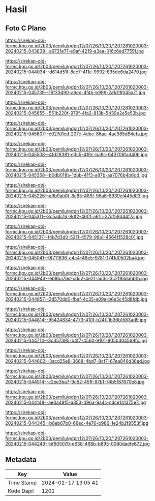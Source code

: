 # Hasil

## Foto C Plano

https://sirekap-obj-formc.kpu.go.id/2b03/pemilu/pdpr/12/07/26/10/20/1207261020003-20240215-043839--a9721e71-e9af-4219-a3ea-316c6ed7755f.jpg

https://sirekap-obj-formc.kpu.go.id/2b03/pemilu/pdpr/12/07/26/10/20/1207261020003-20240215-044034--d614d51f-8cc7-411e-9992-895de6da2470.jpg

https://sirekap-obj-formc.kpu.go.id/2b03/pemilu/pdpr/12/07/26/10/20/1207261020003-20240215-045739--16f33490-a6ed-4f4b-b999-2a1d18045a71.jpg

https://sirekap-obj-formc.kpu.go.id/2b03/pemilu/pdpr/12/07/26/10/20/1207261020003-20240215-045655--551b220f-979f-4fa2-813b-5439e2e5e53b.jpg

https://sirekap-obj-formc.kpu.go.id/2b03/pemilu/pdpr/12/07/26/10/20/1207261020003-20240215-045607--c027d1cd-207c-4dbc-86ae-4ae985d84efa.jpg

https://sirekap-obj-formc.kpu.go.id/2b03/pemilu/pdpr/12/07/26/10/20/1207261020003-20240215-045508--4fd28381-e3c5-419c-ba8c-643706fad40b.jpg

https://sirekap-obj-formc.kpu.go.id/2b03/pemilu/pdpr/12/07/26/10/20/1207261020003-20240215-045358--b0db018a-1dbb-41f3-a87b-aa7076b4b6dd.jpg

https://sirekap-obj-formc.kpu.go.id/2b03/pemilu/pdpr/12/07/26/10/20/1207261020003-20240215-045226--a9b9ab0f-8c85-489f-98a6-8939ef445d03.jpg

https://sirekap-obj-formc.kpu.go.id/2b03/pemilu/pdpr/12/07/26/10/20/1207261020003-20240215-045311--3c5a4c1d-8df2-460f-a61c-37df58d44f7a.jpg

https://sirekap-obj-formc.kpu.go.id/2b03/pemilu/pdpr/12/07/26/10/20/1207261020003-20240215-045137--f4b7d3d0-5211-4579-98a1-4564f1528c01.jpg

https://sirekap-obj-formc.kpu.go.id/2b03/pemilu/pdpr/12/07/26/10/20/1207261020003-20240215-045041--9f711836-c4c4-46e5-9781-1741d0502ba4.jpg

https://sirekap-obj-formc.kpu.go.id/2b03/pemilu/pdpr/12/07/26/10/20/1207261020003-20240215-044943--eb8ba76d-cdc2-4e21-ad3c-3c2f93dabb1b.jpg

https://sirekap-obj-formc.kpu.go.id/2b03/pemilu/pdpr/12/07/26/10/20/1207261020003-20240215-044857--2d570dd0-fbaf-4c35-a09a-b6e5c45d8fdb.jpg

https://sirekap-obj-formc.kpu.go.id/2b03/pemilu/pdpr/12/07/26/10/20/1207261020003-20240215-044814--95424834-4773-410f-b24f-1b36b1583ad9.jpg

https://sirekap-obj-formc.kpu.go.id/2b03/pemilu/pdpr/12/07/26/10/20/1207261020003-20240215-044714--3c357395-b4f7-45b0-9101-805b304569fc.jpg

https://sirekap-obj-formc.kpu.go.id/2b03/pemilu/pdpr/12/07/26/10/20/1207261020003-20240215-044602--3acd25e8-3668-4bd7-8cf7-67ea846d38ed.jpg

https://sirekap-obj-formc.kpu.go.id/2b03/pemilu/pdpr/12/07/26/10/20/1207261020003-20240215-044514--c2ee3ba7-9c52-45ff-97b1-74b5f87670e8.jpg

https://sirekap-obj-formc.kpu.go.id/2b03/pemilu/pdpr/12/07/26/10/20/1207261020003-20240215-044148--ae0a49f5-a353-496a-9a4c-cdce141375e7.jpg

https://sirekap-obj-formc.kpu.go.id/2b03/pemilu/pdpr/12/07/26/10/20/1207261020003-20240215-044345--b8eb67b0-66ec-4e76-b986-1e24b2f9553f.jpg

https://sirekap-obj-formc.kpu.go.id/2b03/pemilu/pdpr/12/07/26/10/20/1207261020003-20240215-044249--bf905070-e638-498b-b895-0080daefe672.jpg


## Metadata

| Key        | Value               |
| ---------- | ------------------- |
| Time Stamp | 2024-02-17 13:05:41 |
| Kode Dapil | 1201                |



